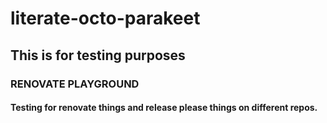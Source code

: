 # literate-octo-parakeet

## This is for testing purposes

### RENOVATE PLAYGROUND

#### Testing for renovate things and release please things on different repos.
